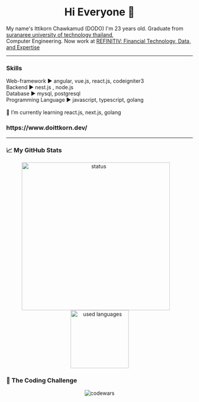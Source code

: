 <h1 align="center"> Hi Everyone 👋 </h1>  



My name's Ittikorn Chawkamud (DODO)   I'm 23 years old. Graduate from [suranaree university of technology thailand](http://www.sut.ac.th/2012/en/), <br/>
Computer Engineering. Now work at [REFINITIV: Financial Technology, Data, and Expertise](https://www.refinitiv.com/en/)

***
<h3>Skills</h3>
Web-framework  ▶️  angular, vue.js, react.js, codeigniter3         
<br/>
Backend        ▶️  nest.js , node.js
<br/>
Database       ▶️  mysql, postgresql
<br/>
Programming Language ▶️ javascript, typescript, golang 
<br/>
<br/>
🌱 I’m currently learning react.js, next.js, golang
<br/>
<h3>https://www.doittkorn.dev/</h3>  

----

<h3>📈 My GitHub Stats</h3>

<p align="center">
<img src="https://github-readme-stats.vercel.app/api?username=Doittikorn&show_icons=true" alt="status"  width="400" style="margin-right: 20px;"/>
<img src="https://github-readme-stats.vercel.app/api/top-langs/?username=Doittikorn&layout=compact" alt="used languages" height="157" />
</p>

<h3>📖 The Coding Challenge</h3>
<p align="center">
  <img src="https://www.codewars.com/users/DoIttikorn/badges/large" alt="codewars" />
</p>


<!---
Here are some ideas to get you started:
&theme=highcontrast
- 🔭 I’m currently working on ... 
- 🌱 I’m currently learning vue.js
- 👯 I’m looking to collaborate on ...
- 🤔 I’m looking for help with ...
- 💬 Ask me about ...
- 📫 How to reach me: ...
- 😄 Pronouns: ...
- ⚡ Fun fact: ...
-->
